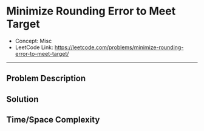 # Minimize Rounding Error to Meet Target

- Concept: Misc
- LeetCode Link: https://leetcode.com/problems/minimize-rounding-error-to-meet-target/

---

## Problem Description

## Solution

## Time/Space Complexity

